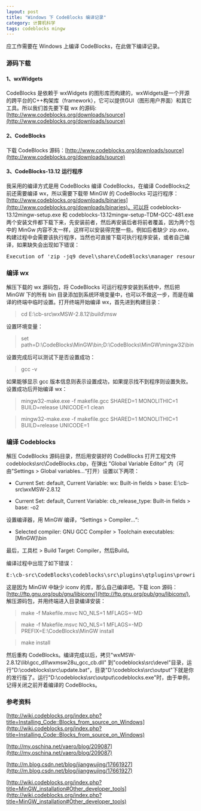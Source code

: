 ```yaml
---
layout: post
title: "Windows 下 CodeBlocks 编译记录"
category: 计算机科学
tags: codeblocks mingw
---
```


应工作需要在 Windows 上编译 CodeBlocks，在此做下编译记录。

### 源码下载

#### 1、wxWidgets

CodeBlocks 是依赖于 wxWidgets 的图形库而构建的，wxWidgets是一个开源的跨平台的C++构架库（framework），它可以提供GUI（图形用户界面）和其它工具。所以我们首先要下载 wx 的源码: [http://www.codeblocks.org/downloads/source](http://www.codeblocks.org/downloads/source)

#### 2、CodeBlocks

下载 CodeBlocks 源码：[http://www.codeblocks.org/downloads/source](http://www.codeblocks.org/downloads/source)

#### 3、CodeBlocks-13.12 运行程序
我采用的编译方式是用 CodeBlocks 编译 CodeBlocks，在编译 CodeBlocks之前还需要编译 wx，所以需要下载带 MinGW 的 CodeBlocks 可运行程序：[http://www.codeblocks.org/downloads/binaries](http://www.codeblocks.org/downloads/binaries)。可以将 codeblocks-13.12mingw-setup.exe 和 codeblocks-13.12mingw-setup-TDM-GCC-481.exe 两个安装文件都下载下来，先安装前者，然后再安装后者将前者覆盖，因为两个包中的 MinGw 内容不太一样，这样可以安装得完整一些。例如后者缺少 zip.exe，构建过程中会需要该执行程序，当然也可直接下载可执行程序安装，或者自己编译，如果缺失会出现如下错误：

<pre>
Execution of 'zip -jq9 devel\share\CodeBlocks\manager_resources.zip sdk\resources\*.xrc' in 'E:\cb-src\CodeBlocks\codeblocks\src' failed.
</pre>

### 编译 wx

解压下载的 wx 源码包，将 CodeBlocks 可运行程序安装到系统中，然后把 MinGW 下的所有 bin 目录添加到系统环境变量中，也可以不做这一步，而是在编译的终端中临时设置。打开终端开始编译 wx，首先进到构建目录：

> cd E:\cb-src\wxMSW-2.8.12\build\msw

设置环境变量：

> set path=D:\CodeBlocks\MinGW\bin;D:\CodeBlocks\MinGW\mingw32\bin

设置完成后可以测试下是否设置成功：

> gcc -v

如果能够显示 gcc 版本信息则表示设置成功，如果提示找不到程序则设置失败。设置成功后开始编译 wx：

> mingw32-make.exe -f makefile.gcc SHARED=1 MONOLITHIC=1 BUILD=release UNICODE=1  clean

> mingw32-make.exe -f makefile.gcc SHARED=1 MONOLITHIC=1 BUILD=release UNICODE=1

### 编译 Codeblocks

解压 CodeBlocks 源码目录，然后用安装好的 CodeBlocks 打开工程文件 codeblocks\src\CodeBlocks.cbp，在弹出 "Global Variable Editor" 内（可由"Settings > Global variables…“打开）设置以下两项：

- Current Set: default, Current Variable: wx: Built-in fields > base: E:\cb-src\wxMSW-2.8.12

- Current Set: default, Current Variable: cb_release_type: Built-in fields > base: -o2


设置编译器，用 MinGW 编译，“Settings > Compiler…“:

- Selected compiler: GNU GCC Compiler > Toolchain executables: [MinGW]\bin

最后，工具栏 > Build Target: Compiler，然后Build。

编译过程中出现了如下错误：

 <pre>
E:\cb-src\CodeBlocks\codeblocks\src\plugins\qtplugins\prowriter.cpp|34|error: 'iconv_t' was not declared in this scope|
</pre>

这是因为 MinGW 中缺少 iconv 的库，那么自己编译吧。下载 icon 源码：[http://ftp.gnu.org/pub/gnu/libiconv/](http://ftp.gnu.org/pub/gnu/libiconv/), 解压源码包，并用终端进入目录编译安装：

> make -f Makefile.msvc NO_NLS=1 MFLAGS=-MD

> make -f Makefile.msvc NO_NLS=1 MFLAGS=-MD PREFIX=E:\CodeBlocks\MinGW install

> make install

然后重构 CodeBlocks。编译完成以后，拷贝"wxMSW-2.8.12\lib\gcc_dll\wxmsw28u_gcc_cb.dll" 到"codeblocks\src\devel"目录，运行"D:\codeblocks\src\update.bat”，目录"D:\codeblocks\src\output"下就是你的发行版了。运行"D:\codeblocks\src\output\codeblocks.exe"时，由于单例，记得关闭之前开着编译的 CodeBlocks。


### 参考资料
[http://wiki.codeblocks.org/index.php?title=Installing_Code::Blocks_from_source_on_Windows](http://wiki.codeblocks.org/index.php?title=Installing_Code::Blocks_from_source_on_Windows)

[http://my.oschina.net/vaero/blog/209087](http://my.oschina.net/vaero/blog/209087)

[http://m.blog.csdn.net/blog/jiangwujing/17661927](http://m.blog.csdn.net/blog/jiangwujing/17661927)

[http://wiki.codeblocks.org/index.php?title=MinGW_installation#Other_developer_tools](http://wiki.codeblocks.org/index.php?title=MinGW_installation#Other_developer_tools)